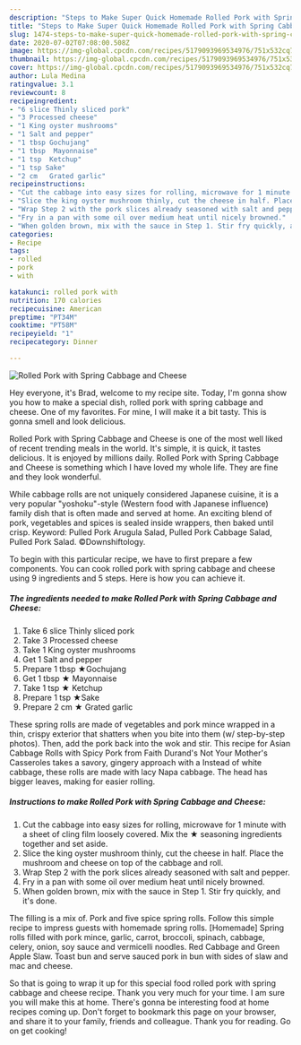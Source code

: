 ```yaml
---
description: "Steps to Make Super Quick Homemade Rolled Pork with Spring Cabbage and Cheese"
title: "Steps to Make Super Quick Homemade Rolled Pork with Spring Cabbage and Cheese"
slug: 1474-steps-to-make-super-quick-homemade-rolled-pork-with-spring-cabbage-and-cheese
date: 2020-07-02T07:08:00.508Z
image: https://img-global.cpcdn.com/recipes/5179093969534976/751x532cq70/rolled-pork-with-spring-cabbage-and-cheese-recipe-main-photo.jpg
thumbnail: https://img-global.cpcdn.com/recipes/5179093969534976/751x532cq70/rolled-pork-with-spring-cabbage-and-cheese-recipe-main-photo.jpg
cover: https://img-global.cpcdn.com/recipes/5179093969534976/751x532cq70/rolled-pork-with-spring-cabbage-and-cheese-recipe-main-photo.jpg
author: Lula Medina
ratingvalue: 3.1
reviewcount: 8
recipeingredient:
- "6 slice Thinly sliced pork"
- "3 Processed cheese"
- "1 King oyster mushrooms"
- "1 Salt and pepper"
- "1 tbsp Gochujang"
- "1 tbsp  Mayonnaise"
- "1 tsp  Ketchup"
- "1 tsp Sake"
- "2 cm   Grated garlic"
recipeinstructions:
- "Cut the cabbage into easy sizes for rolling, microwave for 1 minute with a sheet of cling film loosely covered. Mix the ★ seasoning ingredients together and set aside."
- "Slice the king oyster mushroom thinly, cut the cheese in half. Place the mushroom and cheese on top of the cabbage and roll."
- "Wrap Step 2 with the pork slices already seasoned with salt and pepper."
- "Fry in a pan with some oil over medium heat until nicely browned."
- "When golden brown, mix with the sauce in Step 1. Stir fry quickly, and it&#39;s done."
categories:
- Recipe
tags:
- rolled
- pork
- with

katakunci: rolled pork with 
nutrition: 170 calories
recipecuisine: American
preptime: "PT34M"
cooktime: "PT58M"
recipeyield: "1"
recipecategory: Dinner

---
```



![Rolled Pork with Spring Cabbage and Cheese](https://img-global.cpcdn.com/recipes/5179093969534976/751x532cq70/rolled-pork-with-spring-cabbage-and-cheese-recipe-main-photo.jpg)

Hey everyone, it's Brad, welcome to my recipe site. Today, I'm gonna show you how to make a special dish, rolled pork with spring cabbage and cheese. One of my favorites. For mine, I will make it a bit tasty. This is gonna smell and look delicious.

Rolled Pork with Spring Cabbage and Cheese is one of the most well liked of recent trending meals in the world. It's simple, it is quick, it tastes delicious. It is enjoyed by millions daily. Rolled Pork with Spring Cabbage and Cheese is something which I have loved my whole life. They are fine and they look wonderful.

While cabbage rolls are not uniquely considered Japanese cuisine, it is a very popular &#34;yoshoku&#34;-style (Western food with Japanese influence) family dish that is often made and served at home. An exciting blend of pork, vegetables and spices is sealed inside wrappers, then baked until crisp. Keyword: Pulled Pork Arugula Salad, Pulled Pork Cabbage Salad, Pulled Pork Salad. ©Downshiftology.


To begin with this particular recipe, we have to first prepare a few components. You can cook rolled pork with spring cabbage and cheese using 9 ingredients and 5 steps. Here is how you can achieve it.

<!--inarticleads1-->

##### The ingredients needed to make Rolled Pork with Spring Cabbage and Cheese:

1. Take 6 slice Thinly sliced pork
1. Take 3 Processed cheese
1. Take 1 King oyster mushrooms
1. Get 1 Salt and pepper
1. Prepare 1 tbsp ★Gochujang
1. Get 1 tbsp ★ Mayonnaise
1. Take 1 tsp ★ Ketchup
1. Prepare 1 tsp ★Sake
1. Prepare 2 cm  ★ Grated garlic


These spring rolls are made of vegetables and pork mince wrapped in a thin, crispy exterior that shatters when you bite into them (w/ step-by-step photos). Then, add the pork back into the wok and stir. This recipe for Asian Cabbage Rolls with Spicy Pork from Faith Durand&#39;s Not Your Mother&#39;s Casseroles takes a savory, gingery approach with a Instead of white cabbage, these rolls are made with lacy Napa cabbage. The head has bigger leaves, making for easier rolling. 

<!--inarticleads2-->

##### Instructions to make Rolled Pork with Spring Cabbage and Cheese:

1. Cut the cabbage into easy sizes for rolling, microwave for 1 minute with a sheet of cling film loosely covered. Mix the ★ seasoning ingredients together and set aside.
1. Slice the king oyster mushroom thinly, cut the cheese in half. Place the mushroom and cheese on top of the cabbage and roll.
1. Wrap Step 2 with the pork slices already seasoned with salt and pepper.
1. Fry in a pan with some oil over medium heat until nicely browned.
1. When golden brown, mix with the sauce in Step 1. Stir fry quickly, and it&#39;s done.


The filling is a mix of. Pork and five spice spring rolls. Follow this simple recipe to impress guests with homemade spring rolls. [Homemade] Spring rolls filled with pork mince, garlic, carrot, broccoli, spinach, cabbage, celery, onion, soy sauce and vermicelli noodles. Red Cabbage and Green Apple Slaw. Toast bun and serve sauced pork in bun with sides of slaw and mac and cheese. 

So that is going to wrap it up for this special food rolled pork with spring cabbage and cheese recipe. Thank you very much for your time. I am sure you will make this at home. There's gonna be interesting food at home recipes coming up. Don't forget to bookmark this page on your browser, and share it to your family, friends and colleague. Thank you for reading. Go on get cooking!
